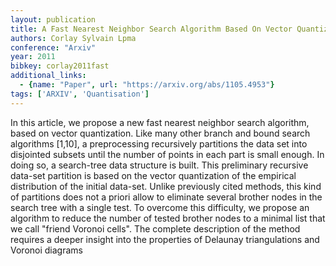 ```yaml
---
layout: publication
title: A Fast Nearest Neighbor Search Algorithm Based On Vector Quantization
authors: Corlay Sylvain Lpma
conference: "Arxiv"
year: 2011
bibkey: corlay2011fast
additional_links:
  - {name: "Paper", url: "https://arxiv.org/abs/1105.4953"}
tags: ['ARXIV', 'Quantisation']
---
```

In this article, we propose a new fast nearest neighbor search algorithm,
based on vector quantization. Like many other branch and bound search
algorithms [1,10], a preprocessing recursively partitions the data set into
disjointed subsets until the number of points in each part is small enough. In
doing so, a search-tree data structure is built. This preliminary recursive
data-set partition is based on the vector quantization of the empirical
distribution of the initial data-set. Unlike previously cited methods, this
kind of partitions does not a priori allow to eliminate several brother nodes
in the search tree with a single test. To overcome this difficulty, we propose
an algorithm to reduce the number of tested brother nodes to a minimal list
that we call "friend Voronoi cells". The complete description of the method
requires a deeper insight into the properties of Delaunay triangulations and
Voronoi diagrams
